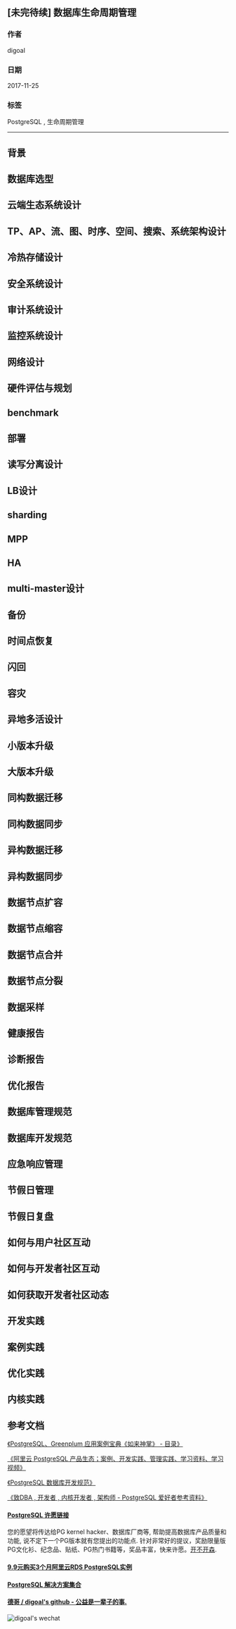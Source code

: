 ## [未完待续] 数据库生命周期管理  
  
### 作者  
digoal  
  
### 日期  
2017-11-25  
  
### 标签  
PostgreSQL , 生命周期管理  
  
----  
  
## 背景  
## 数据库选型  
## 云端生态系统设计  
## TP、AP、流、图、时序、空间、搜索、系统架构设计  
## 冷热存储设计  
## 安全系统设计  
## 审计系统设计  
## 监控系统设计  
## 网络设计  
## 硬件评估与规划  
## benchmark  
## 部署  
## 读写分离设计  
## LB设计  
## sharding  
## MPP  
## HA  
## multi-master设计  
## 备份  
## 时间点恢复  
## 闪回  
## 容灾  
## 异地多活设计  
## 小版本升级  
## 大版本升级  
## 同构数据迁移
## 同构数据同步  
## 异构数据迁移
## 异构数据同步  
## 数据节点扩容  
## 数据节点缩容  
## 数据节点合并  
## 数据节点分裂  
## 数据采样  
## 健康报告  
## 诊断报告  
## 优化报告 
## 数据库管理规范
## 数据库开发规范
## 应急响应管理  
## 节假日管理  
## 节假日复盘  
## 如何与用户社区互动
## 如何与开发者社区互动
## 如何获取开发者社区动态  
## 开发实践  
## 案例实践  
## 优化实践  
## 内核实践  
  
## 参考文档
[《PostgreSQL、Greenplum 应用案例宝典《如来神掌》 - 目录》](../201706/20170601_02.md)  

[《阿里云 PostgreSQL 产品生态；案例、开发实践、管理实践、学习资料、学习视频》](../201801/20180121_01.md)  

[《PostgreSQL 数据库开发规范》](../201609/20160926_01.md)  

[《致DBA , 开发者 , 内核开发者 , 架构师 - PostgreSQL 爱好者参考资料》](../201611/20161101_01.md)  
  
  
  
  
  
  
  
  
  
  
  
  
  
  
  
  
  
  
  
  
  
  
  
  
  
  
  
  
  
  
  
  
  
  
  
  
  
  
  
  
  
  
  
  
  
  
  
  
  
  
  
  
  
  
  
  
  
  
  
  
  
  
  
  
  
  
  
  
  
  
  
  
  
#### [PostgreSQL 许愿链接](https://github.com/digoal/blog/issues/76 "269ac3d1c492e938c0191101c7238216")
您的愿望将传达给PG kernel hacker、数据库厂商等, 帮助提高数据库产品质量和功能, 说不定下一个PG版本就有您提出的功能点. 针对非常好的提议，奖励限量版PG文化衫、纪念品、贴纸、PG热门书籍等，奖品丰富，快来许愿。[开不开森](https://github.com/digoal/blog/issues/76 "269ac3d1c492e938c0191101c7238216").  
  
  
#### [9.9元购买3个月阿里云RDS PostgreSQL实例](https://www.aliyun.com/database/postgresqlactivity "57258f76c37864c6e6d23383d05714ea")
  
  
#### [PostgreSQL 解决方案集合](https://yq.aliyun.com/topic/118 "40cff096e9ed7122c512b35d8561d9c8")
  
  
#### [德哥 / digoal's github - 公益是一辈子的事.](https://github.com/digoal/blog/blob/master/README.md "22709685feb7cab07d30f30387f0a9ae")
  
  
![digoal's wechat](../pic/digoal_weixin.jpg "f7ad92eeba24523fd47a6e1a0e691b59")
  
